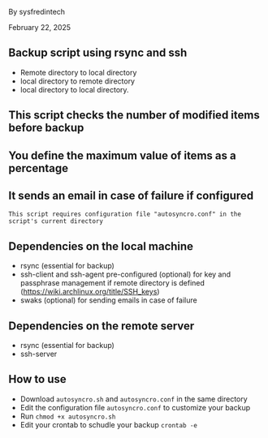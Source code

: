 By sysfredintech

February 22, 2025

## Backup script using rsync and ssh
- Remote directory to local directory
- local directory to remote directory
- local directory to local directory.


## This script checks the number of modified items before backup
## You define the maximum value of items as a percentage
## It sends an email in case of failure if configured


`This script requires configuration file "autosyncro.conf" in the script's current directory`


## Dependencies on the local machine

- rsync (essential for backup)
- ssh-client and ssh-agent pre-configured (optional) for key and passphrase management if remote directory is defined
(https://wiki.archlinux.org/title/SSH_keys)
- swaks (optional) for sending emails in case of failure

## Dependencies on the remote server

- rsync (essential for backup)
- ssh-server

## How to use

- Download `autosyncro.sh` and `autosyncro.conf` in the same directory
- Edit the configuration file `autosyncro.conf` to customize your backup
- Run `chmod +x autosyncro.sh`
- Edit your crontab to schudle your backup `crontab -e`
